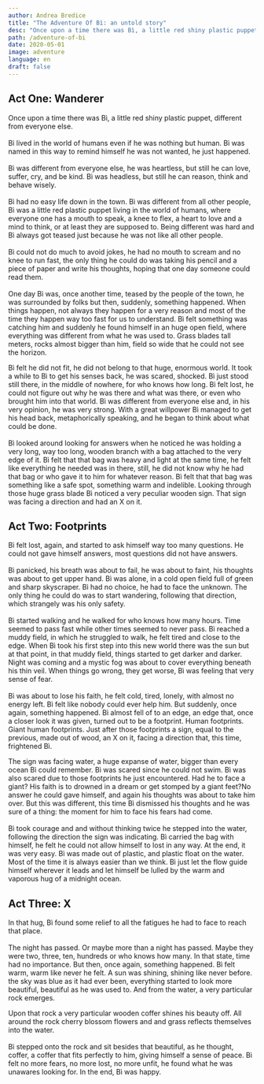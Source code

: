 ```yaml
---
author: Andrea Bredice
title: "The Adventure Of Bì: an untold story"
desc: "Once upon a time there was Bì, a little red shiny plastic puppet, different from everyone else. Bì lived in the world of humans even if he was nothing but human. Bì was named in this way to remind himself he was not wanted, he just happened."
path: /adventure-of-bi
date: 2020-05-01
image: adventure
language: en
draft: false
---
```


## **Act One: Wanderer**

Once upon a time there was Bì, a little red shiny plastic puppet, different from everyone else.
<br/>
<br/>
Bì lived in the world of humans even if he was nothing but human. Bì was named in this way to remind himself he was not wanted, he just happened.
<br/>
<br/>
Bì was different from everyone else, he was heartless, but still he can love, suffer, cry, and be kind. Bì was headless, but still he can reason, think and behave wisely.
<br/>
<br/>
Bì had no easy life down in the town. Bì was different from all other people, Bì was a little red plastic puppet living in the world of humans, where everyone one has a mouth to speak, a knee to flex, a heart to love and a mind to think, or at least they are supposed to. Being different was hard and Bì always got teased just because he was not like all other people.
<br/>
<br/>
Bì could not do much to avoid jokes, he had no mouth to scream and no knee to run fast, the only thing he could do was taking his pencil and a piece of paper and write his thoughts, hoping that one day someone could read them.
<br/>
<br/>
One day Bì was, once another time, teased by the people of the town, he was surrounded by folks but then, suddenly, something happened. When things happen, not always they happen for a very reason and most of the time they happen way too fast for us to understand. Bì felt something was catching him and suddenly he found himself in an huge open field, where everything was different from what he was used to. Grass blades tall meters, rocks almost bigger than him, field so wide that he could not see the horizon.

<!-- ![](../../images/adventure_act_one.jpg) -->

Bì felt he did not fit, he did not belong to that huge, enormous world. It took a while to Bì to get his senses back, he was scared, shocked. Bì just stood still there, in the middle of nowhere, for who knows how long. Bì felt lost, he could not figure out why he was there and what was there, or even who brought him into that world. Bì was different from everyone else and, in his very opinion, he was very strong. With a great willpower Bì managed to get his head back, metaphorically speaking, and he began to think about what could be done.
<br/>
<br/>
Bì looked around looking for answers when he noticed he was holding a very long, way too long, wooden branch with a bag attached to the very edge of it. Bì felt that that bag was heavy and light at the same time, he felt like everything he needed was in there, still, he did not know why he had that bag or who gave it to him for whatever reason. Bì felt that that bag was something like a safe spot, something warm and indelible. Looking through those huge grass blade Bì noticed a very peculiar wooden sign. That sign was facing a direction and had an X on it.

## **Act Two: Footprints**

Bì felt lost, again, and started to ask himself way too many questions. He could not gave himself answers, most questions did not have answers.
<br/>
<br/>
Bì panicked, his breath was about to fail, he was about to faint, his thoughts was about to get upper hand. Bì was alone, in a cold open field full of green and sharp skyscraper. Bì had no choice, he had to face the unknown. The only thing he could do was to start wandering, following that direction, which strangely was his only safety.
<br/>
<br/>
Bì started walking and he walked for who knows how many hours. Time seemed to pass fast while other times seemed to never pass. Bì reached a muddy field, in which he struggled to walk, he felt tired and close to the edge. When Bì took his first step into this new world there was the sun but at that point, in that muddy field, things started to get darker and darker. Night was coming and a mystic fog was about to cover everything beneath his thin veil. When things go wrong, they get worse, Bì was feeling that very sense of fear.
<br/>
<br/>
Bì was about to lose his faith, he felt cold, tired, lonely, with almost no energy left. Bì felt like nobody could ever help him. But suddenly, once again, something happened. Bì almost fell of to an edge, an edge that, once a closer look it was given, turned out to be a footprint. Human footprints. Giant human footprints. Just after those footprints a sign, equal to the previous, made out of wood, an X on it, facing a direction that, this time, frightened Bì.

<!-- ![](../../images/adventure_act_two.jpg) -->

The sign was facing water, a huge expanse of water, bigger than every ocean Bì could remember. Bì was scared since he could not swim. Bì was also scared due to those footprints he just encountered. Had he to face a giant? His faith is to drowned in a dream or get stomped by a giant feet?No answer he could gave himself, and again his thoughts was about to take him over. But this was different, this time Bì dismissed his thoughts and he was sure of a thing: the moment for him to face his fears had come.
<br/>
<br/>
Bì took courage and and without thinking twice he stepped into the water, following the direction the sign was indicating. Bì carried the bag with himself, he felt he could not allow himself to lost in any way. At the end, it was very easy. Bì was made out of plastic, and plastic float on the water. Most of the time it is always easier than we think. Bì just let the flow guide himself wherever it leads and let himself be lulled by the warm and vaporous hug of a midnight ocean.

## **Act Three: X**

In that hug, Bì found some relief to all the fatigues he had to face to reach that place.
<br/>
<br/>
The night has passed. Or maybe more than a night has passed. Maybe they were two, three, ten, hundreds or who knows how many. In that state, time had no importance. But then, once again, something happened. Bì felt warm, warm like never he felt. A sun was shining, shining like never before. the sky was blue as it had ever been, everything started to look more beautiful, beautiful as he was used to. And from the water, a very particular rock emerges.

<!-- ![](../../images/adventure_act_three.jpg) -->

Upon that rock a very particular wooden coffer shines his beauty off. All around the rock cherry blossom flowers and and grass reflects themselves into the water.
<br/>
<br/>
Bì stepped onto the rock and sit besides that beautiful, as he thought, coffer, a coffer that fits perfectly to him, giving himself a sense of peace. Bì felt no more fears, no more lost, no more unfit, he found what he was unawares looking for. In the end, Bì was happy.
